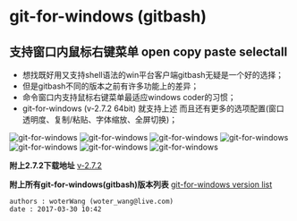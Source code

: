 # git-for-windows (gitbash)
## 支持窗口内鼠标右键菜单 open copy paste selectall

* 想找既好用又支持shell语法的win平台客户端gitbash无疑是一个好的选择；
* 但是gitbash不同的版本之前有许多功能上的差异；
* 命令窗口内支持鼠标右键菜单最适应windows coder的习惯；
* git-for-windows (v-2.7.2 64bit) 就支持上述 而且还有更多的选项配置(窗口透明度、复制/粘贴、字体缩放、全屏切换)；

![git-for-windows](https://github.com/woterwang/git-for-windows/img/menu.png)
![git-for-windows](https://github.com/woterwang/git-for-windows/img/2.png)
![git-for-windows](http://github.com/woterwang/git-for-windows/img/3.png)
![git-for-windows](http://github.com/woterwang/git-for-windows/img/4.png)
![git-for-windows](http://github.com/woterwang/git-for-windows/img/5.png)
![git-for-windows](http://github.com/woterwang/git-for-windows/img/6.png)
![git-for-windows](http://github.com/woterwang/git-for-windows/img/7.png)


**附上2.7.2下载地址**
[v-2.7.2](https://github.com/git-for-windows/git/releases/tag/v2.7.2.windows.1)

**附上所有git-for-windows(gitbash)版本列表**
[git-for-windows version list](https://github.com/git-for-windows/git/releases/)

```
authors : woterWang (woter_wang@live.com)
date : 2017-03-30 10:42
```